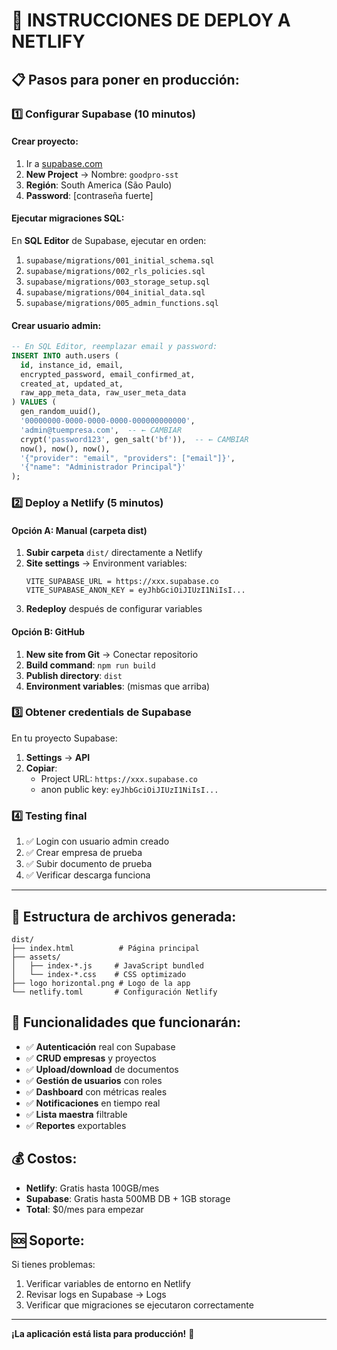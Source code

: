 # 🚀 INSTRUCCIONES DE DEPLOY A NETLIFY

## 📋 Pasos para poner en producción:

### 1️⃣ **Configurar Supabase** (10 minutos)

#### Crear proyecto:
1. Ir a [supabase.com](https://supabase.com)
2. **New Project** → Nombre: `goodpro-sst`
3. **Región**: South America (São Paulo)
4. **Password**: [contraseña fuerte]

#### Ejecutar migraciones SQL:
En **SQL Editor** de Supabase, ejecutar en orden:

1. `supabase/migrations/001_initial_schema.sql`
2. `supabase/migrations/002_rls_policies.sql`
3. `supabase/migrations/003_storage_setup.sql`
4. `supabase/migrations/004_initial_data.sql`
5. `supabase/migrations/005_admin_functions.sql`

#### Crear usuario admin:
```sql
-- En SQL Editor, reemplazar email y password:
INSERT INTO auth.users (
  id, instance_id, email, 
  encrypted_password, email_confirmed_at, 
  created_at, updated_at,
  raw_app_meta_data, raw_user_meta_data
) VALUES (
  gen_random_uuid(),
  '00000000-0000-0000-0000-000000000000',
  'admin@tuempresa.com',  -- ← CAMBIAR
  crypt('password123', gen_salt('bf')),  -- ← CAMBIAR
  now(), now(), now(),
  '{"provider": "email", "providers": ["email"]}',
  '{"name": "Administrador Principal"}'
);
```

### 2️⃣ **Deploy a Netlify** (5 minutos)

#### Opción A: Manual (carpeta dist)
1. **Subir carpeta** `dist/` directamente a Netlify
2. **Site settings** → Environment variables:
   ```
   VITE_SUPABASE_URL = https://xxx.supabase.co
   VITE_SUPABASE_ANON_KEY = eyJhbGciOiJIUzI1NiIsI...
   ```
3. **Redeploy** después de configurar variables

#### Opción B: GitHub
1. **New site from Git** → Conectar repositorio
2. **Build command**: `npm run build`
3. **Publish directory**: `dist`
4. **Environment variables**: (mismas que arriba)

### 3️⃣ **Obtener credentials de Supabase**

En tu proyecto Supabase:
1. **Settings** → **API**
2. **Copiar**:
   - Project URL: `https://xxx.supabase.co`
   - anon public key: `eyJhbGciOiJIUzI1NiIsI...`

### 4️⃣ **Testing final**

1. ✅ Login con usuario admin creado
2. ✅ Crear empresa de prueba
3. ✅ Subir documento de prueba
4. ✅ Verificar descarga funciona

---

## 📁 **Estructura de archivos generada:**

```
dist/
├── index.html          # Página principal
├── assets/
│   ├── index-*.js     # JavaScript bundled
│   └── index-*.css    # CSS optimizado
├── logo horizontal.png # Logo de la app
└── netlify.toml       # Configuración Netlify
```

## 🔧 **Funcionalidades que funcionarán:**

- ✅ **Autenticación** real con Supabase
- ✅ **CRUD empresas** y proyectos
- ✅ **Upload/download** de documentos
- ✅ **Gestión de usuarios** con roles
- ✅ **Dashboard** con métricas reales
- ✅ **Notificaciones** en tiempo real
- ✅ **Lista maestra** filtrable
- ✅ **Reportes** exportables

## 💰 **Costos:**

- **Netlify**: Gratis hasta 100GB/mes
- **Supabase**: Gratis hasta 500MB DB + 1GB storage
- **Total**: $0/mes para empezar

## 🆘 **Soporte:**

Si tienes problemas:
1. Verificar variables de entorno en Netlify
2. Revisar logs en Supabase → Logs
3. Verificar que migraciones se ejecutaron correctamente

---

**¡La aplicación está lista para producción!** 🎉